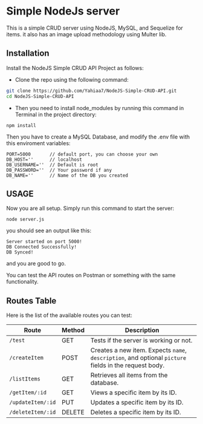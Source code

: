 # Simple NodeJs server

This is a simple CRUD server using NodeJS, MySQL, and Sequelize for items.
it also has an image upload methodology using Multer lib.

## Installation

Install the NodeJS Simple CRUD API Project as follows:

* Clone the repo using the following command:
```bash
git clone https://github.com/Yahiaa7/NodeJS-Simple-CRUD-API.git
cd NodeJS-Simple-CRUD-API
```
* Then you need to install node_modules by running this command in Terminal in the project directory:
```
npm install
```
Then you have to create a MySQL Database, and modify the .env file with this enviroment variables:
```
PORT=5000       // default port, you can choose your own
DB_HOST=''      // localhost
DB_USERNAME=''  // Default is root
DB_PASSWORD=''  // Your password if any
DB_NAME=''      // Name of the DB you created
``` 
## USAGE
Now you are all setup.
Simply run this command to start the server:
```
node server.js
```
you should see an output like this:
```
Server started on port 5000!
DB Connected Successfully!
DB Synced!
```
and you are good to go.

You can test the API routes on Postman or something with the same functionality.


## Routes Table
Here is the list of the available routes you can test:

| Route             | Method | Description                            |
| ----------------- | ------ | -------------------------------------- |
| `/test`           | GET    | Tests if the server is working or not. |
| `/createItem`     | POST   | Creates a new item. Expects `name`, `description`, and optional `picture` fields in the request body. |
| `/listItems`      | GET    | Retrieves all items from the database. |
| `/getItem/:id`    | GET    | Views a specific item by its ID.       |
| `/updateItem/:id` | PUT    | Updates a specific item by its ID.     |
| `/deleteItem/:id` | DELETE | Deletes a specific item by its ID.     |
